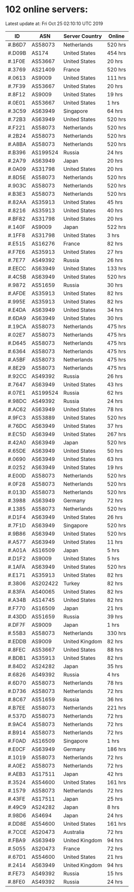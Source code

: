 # 102 online servers:

Latest update at: Fri Oct 25 02:10:10 UTC 2019

| ID | ASN | Server Country | Online |
| -- | --- | -------------- | ------ |
| #.B6D7 | AS58073 | Netherlands | 520 hrs |
| #.D09B | AS174 | United States | 454 hrs |
| #.1F0E | AS53667 | United States | 20 hrs |
| #.3769 | AS21409 | France | 520 hrs |
| #.0613 | AS9009 | United States | 111 hrs |
| #.7F39 | AS53667 | United States | 20 hrs |
| #.8F12 | AS9009 | United States | 19 hrs |
| #.0E01 | AS53667 | United States | 1 hrs |
| #.3C59 | AS63949 | Singapore | 64 hrs |
| #.72B3 | AS63949 | United States | 520 hrs |
| #.F221 | AS58073 | Netherlands | 520 hrs |
| #.2B24 | AS58073 | Netherlands | 520 hrs |
| #.A8BA | AS58073 | Netherlands | 520 hrs |
| #.B396 | AS199524 | Russia | 24 hrs |
| #.2A79 | AS63949 | Japan | 20 hrs |
| #.0A09 | AS31798 | United States | 20 hrs |
| #.8D5E | AS58073 | Netherlands | 520 hrs |
| #.903C | AS58073 | Netherlands | 520 hrs |
| #.B3E3 | AS58073 | Netherlands | 520 hrs |
| #.82AA | AS35913 | United States | 45 hrs |
| #.8216 | AS35913 | United States | 40 hrs |
| #.BF82 | AS31798 | United States | 20 hrs |
| #.140F | AS9009 | Japan | 522 hrs |
| #.1FF8 | AS31798 | United States | 3 hrs |
| #.E515 | AS16276 | France | 82 hrs |
| #.F7E6 | AS35913 | United States | 27 hrs |
| #.7E77 | AS49392 | Russia | 26 hrs |
| #.EECC | AS63949 | United States | 133 hrs |
| #.4C5B | AS63949 | United States | 520 hrs |
| #.9872 | AS51659 | Russia | 30 hrs |
| #.AFDE | AS35913 | United States | 82 hrs |
| #.995E | AS35913 | United States | 82 hrs |
| #.E4DA | AS63949 | United States | 34 hrs |
| #.6DA9 | AS63949 | United States | 30 hrs |
| #.19CA | AS58073 | Netherlands | 475 hrs |
| #.02E7 | AS58073 | Netherlands | 475 hrs |
| #.D645 | AS58073 | Netherlands | 475 hrs |
| #.6364 | AS58073 | Netherlands | 475 hrs |
| #.A5BF | AS58073 | Netherlands | 475 hrs |
| #.8E29 | AS58073 | Netherlands | 475 hrs |
| #.92CC | AS49392 | Russia | 26 hrs |
| #.7647 | AS63949 | United States | 43 hrs |
| #.07E1 | AS199524 | Russia | 62 hrs |
| #.98DC | AS49392 | Russia | 24 hrs |
| #.AC62 | AS63949 | United States | 78 hrs |
| #.9FC3 | AS53889 | United States | 520 hrs |
| #.76DC | AS63949 | United States | 37 hrs |
| #.EC5D | AS63949 | United States | 267 hrs |
| #.42A0 | AS63949 | Japan | 520 hrs |
| #.65DE | AS63949 | United States | 50 hrs |
| #.0690 | AS63949 | United States | 63 hrs |
| #.0252 | AS63949 | United States | 19 hrs |
| #.E00D | AS58073 | Netherlands | 520 hrs |
| #.0F28 | AS58073 | Netherlands | 520 hrs |
| #.013D | AS58073 | Netherlands | 520 hrs |
| #.3988 | AS63949 | Germany | 72 hrs |
| #.1385 | AS58073 | Netherlands | 520 hrs |
| #.D1F4 | AS63949 | United States | 26 hrs |
| #.7F1D | AS63949 | Singapore | 520 hrs |
| #.9B86 | AS63949 | United States | 520 hrs |
| #.A577 | AS63949 | United States | 11 hrs |
| #.A01A | AS16509 | Japan | 5 hrs |
| #.D1F2 | AS9009 | United States | 5 hrs |
| #.1AFA | AS63949 | United States | 520 hrs |
| #.E171 | AS35913 | United States | 82 hrs |
| #.3806 | AS202422 | Turkey | 82 hrs |
| #.83FA | AS40065 | United States | 82 hrs |
| #.A34B | AS14745 | United States | 82 hrs |
| #.F770 | AS16509 | Japan | 21 hrs |
| #.43DD | AS51659 | Russia | 39 hrs |
| #.DF7F | AS9009 | Japan | 1 hrs |
| #.55B3 | AS58073 | Netherlands | 330 hrs |
| #.EDDB | AS9009 | United Kingdom | 82 hrs |
| #.8FEC | AS53667 | United States | 88 hrs |
| #.BDB1 | AS35913 | United States | 82 hrs |
| #.84D2 | AS24282 | Japan | 35 hrs |
| #.6826 | AS49392 | Russia | 4 hrs |
| #.6D70 | AS58073 | Netherlands | 78 hrs |
| #.D736 | AS58073 | Netherlands | 72 hrs |
| #.8C67 | AS51659 | Russia | 36 hrs |
| #.B7EE | AS58073 | Netherlands | 221 hrs |
| #.537D | AS58073 | Netherlands | 72 hrs |
| #.9AC4 | AS58073 | Netherlands | 72 hrs |
| #.B914 | AS58073 | Netherlands | 72 hrs |
| #.F0AD | AS16509 | Singapore | 1 hrs |
| #.E0CF | AS63949 | Germany | 186 hrs |
| #.1019 | AS58073 | Netherlands | 72 hrs |
| #.A0E2 | AS58073 | Netherlands | 72 hrs |
| #.AEB3 | AS17511 | Japan | 42 hrs |
| #.3524 | AS54600 | United States | 161 hrs |
| #.1579 | AS58073 | Netherlands | 72 hrs |
| #.43FE | AS17511 | Japan | 25 hrs |
| #.49C9 | AS24282 | Japan | 8 hrs |
| #.98D6 | AS4694 | Japan | 24 hrs |
| #.DD8E | AS54600 | United States | 161 hrs |
| #.7CCE | AS20473 | Australia | 72 hrs |
| #.FBA9 | AS63949 | United Kingdom | 94 hrs |
| #.5055 | AS20473 | France | 72 hrs |
| #.67D1 | AS54600 | United States | 21 hrs |
| #.2414 | AS63949 | United Kingdom | 94 hrs |
| #.FE73 | AS49392 | Russia | 15 hrs |
| #.8FE0 | AS49392 | Russia | 24 hrs |

